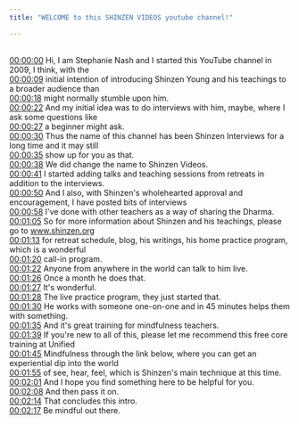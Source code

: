 ```yaml
---
title: "WELCOME to this SHINZEN VIDEOS youtube channel!"

---
```

<br>[00:00:00](https://www.youtube.com/watch?v=zee25D-MDy4&t=0)   Hi, I am Stephanie Nash and I started this YouTube channel in 2009, I think, with the 
<br>[00:00:09](https://www.youtube.com/watch?v=zee25D-MDy4&t=9)   initial intention of introducing Shinzen Young and his teachings to a broader audience than 
<br>[00:00:18](https://www.youtube.com/watch?v=zee25D-MDy4&t=18)   might normally stumble upon him. 
<br>[00:00:22](https://www.youtube.com/watch?v=zee25D-MDy4&t=22)   And my initial idea was to do interviews with him, maybe, where I ask some questions like 
<br>[00:00:27](https://www.youtube.com/watch?v=zee25D-MDy4&t=27)   a beginner might ask. 
<br>[00:00:30](https://www.youtube.com/watch?v=zee25D-MDy4&t=30)   Thus the name of this channel has been Shinzen Interviews for a long time and it may still 
<br>[00:00:35](https://www.youtube.com/watch?v=zee25D-MDy4&t=35)   show up for you as that. 
<br>[00:00:38](https://www.youtube.com/watch?v=zee25D-MDy4&t=38)   We did change the name to Shinzen Videos. 
<br>[00:00:41](https://www.youtube.com/watch?v=zee25D-MDy4&t=41)   I started adding talks and teaching sessions from retreats in addition to the interviews. 
<br>[00:00:50](https://www.youtube.com/watch?v=zee25D-MDy4&t=50)   And I also, with Shinzen's wholehearted approval and encouragement, I have posted bits of interviews 
<br>[00:00:58](https://www.youtube.com/watch?v=zee25D-MDy4&t=58)   I've done with other teachers as a way of sharing the Dharma. 
<br>[00:01:05](https://www.youtube.com/watch?v=zee25D-MDy4&t=65)   So for more information about Shinzen and his teachings, please go to www.shinzen.org 
<br>[00:01:13](https://www.youtube.com/watch?v=zee25D-MDy4&t=73)   for retreat schedule, blog, his writings, his home practice program, which is a wonderful 
<br>[00:01:20](https://www.youtube.com/watch?v=zee25D-MDy4&t=80)   call-in program. 
<br>[00:01:22](https://www.youtube.com/watch?v=zee25D-MDy4&t=82)   Anyone from anywhere in the world can talk to him live. 
<br>[00:01:26](https://www.youtube.com/watch?v=zee25D-MDy4&t=86)   Once a month he does that. 
<br>[00:01:27](https://www.youtube.com/watch?v=zee25D-MDy4&t=87)   It's wonderful. 
<br>[00:01:28](https://www.youtube.com/watch?v=zee25D-MDy4&t=88)   The live practice program, they just started that. 
<br>[00:01:30](https://www.youtube.com/watch?v=zee25D-MDy4&t=90)   He works with someone one-on-one and in 45 minutes helps them with something. 
<br>[00:01:35](https://www.youtube.com/watch?v=zee25D-MDy4&t=95)   And it's great training for mindfulness teachers. 
<br>[00:01:39](https://www.youtube.com/watch?v=zee25D-MDy4&t=99)   If you're new to all of this, please let me recommend this free core training at Unified 
<br>[00:01:45](https://www.youtube.com/watch?v=zee25D-MDy4&t=105)   Mindfulness through the link below, where you can get an experiential dip into the world 
<br>[00:01:55](https://www.youtube.com/watch?v=zee25D-MDy4&t=115)   of see, hear, feel, which is Shinzen's main technique at this time. 
<br>[00:02:01](https://www.youtube.com/watch?v=zee25D-MDy4&t=121)   And I hope you find something here to be helpful for you. 
<br>[00:02:08](https://www.youtube.com/watch?v=zee25D-MDy4&t=128)   And then pass it on. 
<br>[00:02:14](https://www.youtube.com/watch?v=zee25D-MDy4&t=134)   That concludes this intro. 
<br>[00:02:17](https://www.youtube.com/watch?v=zee25D-MDy4&t=137)   Be mindful out there. 
<br>